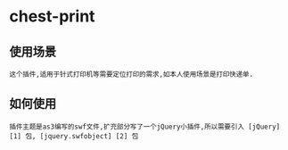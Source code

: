 # chest-print
## 使用场景
    这个插件,适用于针式打印机等需要定位打印的需求,如本人使用场景是打印快递单.
## 如何使用
    插件主题是as3编写的swf文件,扩充部分写了一个jQuery小插件,所以需要引入 [jQuery] [1] 包, [jquery.swfobject] [2] 包






  [1]: http://jquery.com/        "jQuery"
  [2]: http://jquery.thewikies.com/swfobject/  "jquery.swfobject"
